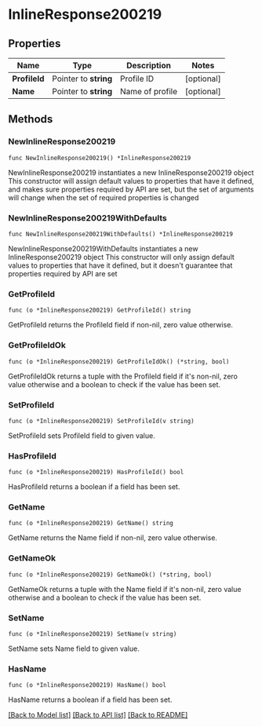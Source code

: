 # InlineResponse200219

## Properties

Name | Type | Description | Notes
------------ | ------------- | ------------- | -------------
**ProfileId** | Pointer to **string** | Profile ID | [optional] 
**Name** | Pointer to **string** | Name of profile | [optional] 

## Methods

### NewInlineResponse200219

`func NewInlineResponse200219() *InlineResponse200219`

NewInlineResponse200219 instantiates a new InlineResponse200219 object
This constructor will assign default values to properties that have it defined,
and makes sure properties required by API are set, but the set of arguments
will change when the set of required properties is changed

### NewInlineResponse200219WithDefaults

`func NewInlineResponse200219WithDefaults() *InlineResponse200219`

NewInlineResponse200219WithDefaults instantiates a new InlineResponse200219 object
This constructor will only assign default values to properties that have it defined,
but it doesn't guarantee that properties required by API are set

### GetProfileId

`func (o *InlineResponse200219) GetProfileId() string`

GetProfileId returns the ProfileId field if non-nil, zero value otherwise.

### GetProfileIdOk

`func (o *InlineResponse200219) GetProfileIdOk() (*string, bool)`

GetProfileIdOk returns a tuple with the ProfileId field if it's non-nil, zero value otherwise
and a boolean to check if the value has been set.

### SetProfileId

`func (o *InlineResponse200219) SetProfileId(v string)`

SetProfileId sets ProfileId field to given value.

### HasProfileId

`func (o *InlineResponse200219) HasProfileId() bool`

HasProfileId returns a boolean if a field has been set.

### GetName

`func (o *InlineResponse200219) GetName() string`

GetName returns the Name field if non-nil, zero value otherwise.

### GetNameOk

`func (o *InlineResponse200219) GetNameOk() (*string, bool)`

GetNameOk returns a tuple with the Name field if it's non-nil, zero value otherwise
and a boolean to check if the value has been set.

### SetName

`func (o *InlineResponse200219) SetName(v string)`

SetName sets Name field to given value.

### HasName

`func (o *InlineResponse200219) HasName() bool`

HasName returns a boolean if a field has been set.


[[Back to Model list]](../README.md#documentation-for-models) [[Back to API list]](../README.md#documentation-for-api-endpoints) [[Back to README]](../README.md)


